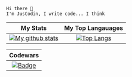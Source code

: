 ```
Hi there 👋
I'm JusCodin, I write code... I think
```

| **My Stats** | **My Top Langauages** |
|:---:|:---:|
| [![My github stats](https://github-readme-stats.vercel.app/api?username=Jus-Codin&theme=tokyonight)](https://github.com/Jus-Codin/Jus-Codin) | [![Top Langs](https://github-readme-stats.vercel.app/api/top-langs/?username=Jus-Codin&theme=tokyonight&layout=compact)](https://github.com/Jus-Codin/Jus-Codin)|

| **Codewars** |
|:---:|
|[![Badge](https://www.codewars.com/users/Jus_Codin/badges/micro)](https://www.codewars.com/users/Jus_Codin)|